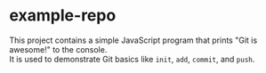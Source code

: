 # example-repo

This project contains a simple JavaScript program that prints "Git is awesome!" to the console.  
It is used to demonstrate Git basics like `init`, `add`, `commit`, and `push`.
